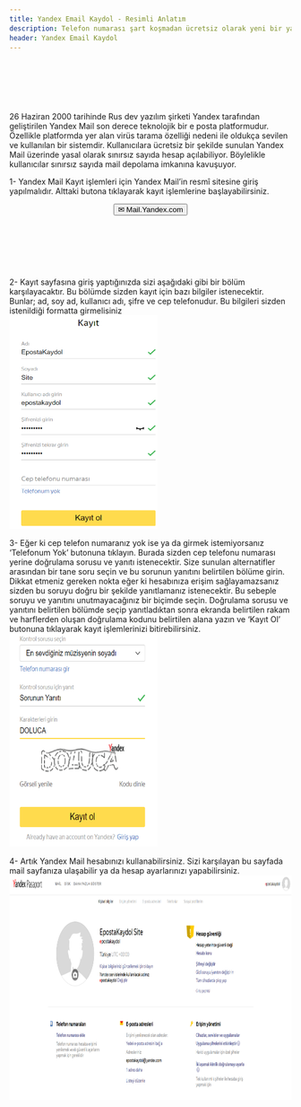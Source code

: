 ```yaml
---
title: Yandex Email Kaydol - Resimli Anlatım
description: Telefon numarası şart koşmadan ücretsiz olarak yeni bir yandex mail hesabı açmayı öğrenmek için sitemize bekleriz.
header: Yandex Email Kaydol
---
```

<center><script async src="//pagead2.googlesyndication.com/pagead/js/adsbygoogle.js"></script>
<!-- 200 90 -->
<ins class="adsbygoogle"
     style="display:inline-block;width:200px;height:90px"
     data-ad-client="ca-pub-7942429830883405"
     data-ad-slot="4977168797"></ins>
<script>
(adsbygoogle = window.adsbygoogle || []).push({});
</script>
<script async src="//pagead2.googlesyndication.com/pagead/js/adsbygoogle.js"></script>
<!-- 200 90 -->
<ins class="adsbygoogle"
     style="display:inline-block;width:200px;height:90px"
     data-ad-client="ca-pub-7942429830883405"
     data-ad-slot="4977168797"></ins>
<script>
(adsbygoogle = window.adsbygoogle || []).push({});
</script>
</center>
26 Haziran 2000 tarihinde Rus dev yazılım şirketi Yandex tarafından geliştirilen Yandex Mail son derece teknolojik bir e posta platformudur. Özellikle platformda yer alan virüs tarama özelliği nedeni ile oldukça sevilen ve kullanılan bir sistemdir. Kullanıcılara ücretsiz bir şekilde sunulan Yandex Mail üzerinde yasal olarak sınırsız sayıda hesap açılabiliyor. Böylelikle kullanıcılar sınırsız sayıda mail depolama imkanına kavuşuyor. 

1- Yandex Mail Kayıt işlemleri için Yandex Mail’in resmî sitesine giriş yapılmalıdır. Alttaki butona tıklayarak kayıt işlemlerine başlayabilirsiniz.<br>
<center><a href="https://goo.gl/QbjxH7" rel="nofollow" target="_blank"><button class="btn btn-primary2">✉ Mail.Yandex.com</button></a></center><br>
<center><script async src="//pagead2.googlesyndication.com/pagead/js/adsbygoogle.js"></script>
<!-- 200 90 2018 -->
<ins class="adsbygoogle"
     style="display:inline-block;width:200px;height:90px"
     data-ad-client="ca-pub-7942429830883405"
     data-ad-slot="2122979234"></ins>
<script>
(adsbygoogle = window.adsbygoogle || []).push({});
</script></center>
2- Kayıt sayfasına giriş yaptığınızda sizi aşağıdaki gibi bir bölüm karşılayacaktır. Bu bölümde sizden kayıt için bazı bilgiler istenecektir. Bunlar; ad, soy ad, kullanıcı adı, şifre ve cep telefonudur. Bu bilgileri sizden istenildiği formatta girmelisiniz
<br><img width="265" height="380" title="yandex kayıt" src="/img/yandex1.png">

3- Eğer ki cep telefon numaranız yok ise ya da girmek istemiyorsanız ‘Telefonum Yok’ butonuna tıklayın. Burada sizden cep telefonu numarası yerine doğrulama sorusu ve yanıtı istenecektir. Size sunulan alternatifler arasından bir tane soru seçin ve bu sorunun yanıtını belirtilen bölüme girin. Dikkat etmeniz gereken nokta eğer ki hesabınıza erişim sağlayamazsanız sizden bu soruyu doğru bir şekilde yanıtlamanız istenecektir. Bu sebeple soruyu ve yanıtını unutmayacağınız bir biçimde seçin.  Doğrulama sorusu ve yanıtını belirtilen bölümde seçip yanıtladıktan sonra ekranda belirtilen rakam ve harflerden oluşan doğrulama kodunu belirtilen alana yazın ve ‘Kayıt Ol’ butonuna tıklayarak kayıt işlemlerinizi bitirebilirsiniz.
<br><img width="265" height="380" title="yandex mail" src="/img/yandex2.png">

4- Artık Yandex Mail hesabınızı kullanabilirsiniz. Sizi karşılayan bu sayfada mail sayfanıza ulaşabilir ya da hesap ayarlarınızı yapabilirsiniz.
<br><img width="685" height="400" title="yandex" src="/img/yandex3.png">
